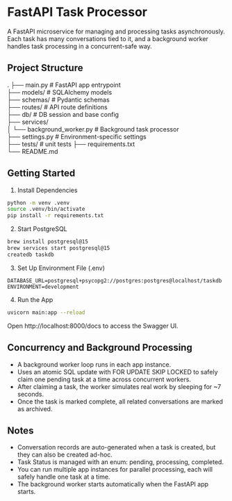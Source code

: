 FastAPI Task Processor
======================

A FastAPI microservice for managing and processing tasks asynchronously. Each task has many conversations tied to it, and a background worker handles task processing in a concurrent-safe way.


Project Structure
-----------------
.
├── main.py                   # FastAPI app entrypoint  
├── models/                   # SQLAlchemy models  
├── schemas/                  # Pydantic schemas  
├── routes/                   # API route definitions  
├── db/                       # DB session and base config  
├── services/  
│   └── background_worker.py  # Background task processor  
├── settings.py               # Environment-specific settings  
├── tests/                    # unit tests 
├── requirements.txt  
└── README.md  

Getting Started
---------------

1. Install Dependencies  
```bash
python -m venv .venv  
source .venv/bin/activate  
pip install -r requirements.txt  
```

2. Start PostgreSQL  
```bash
brew install postgresql@15  
brew services start postgresql@15  
createdb taskdb  
```

3. Set Up Environment File (.env)
```
DATABASE_URL=postgresql+psycopg2://postgres:postgres@localhost/taskdb  
ENVIRONMENT=development  
```

4. Run the App  
```bash
uvicorn main:app --reload  
```

Open http://localhost:8000/docs to access the Swagger UI.

Concurrency and Background Processing
-------------------------------------
- A background worker loop runs in each app instance.
- Uses an atomic SQL update with FOR UPDATE SKIP LOCKED to safely claim one pending task at a time across concurrent workers.
- After claiming a task, the worker simulates real work by sleeping for ~7 seconds.
- Once the task is marked complete, all related conversations are marked as archived.

Notes
-----
- Conversation records are auto-generated when a task is created, but they can also be created ad-hoc.
- Task Status is managed with an enum: pending, processing, completed.
- You can run multiple app instances for parallel processing, each will safely handle one task at a time.
- The background worker starts automatically when the FastAPI app starts.